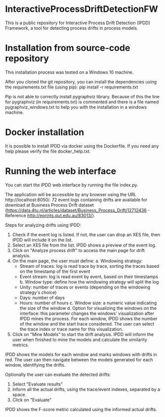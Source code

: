# InteractiveProcessDriftDetectionFW
This is a public repository for Interactive Process Drift Detection (IPDD) Framework, a tool for detecting process drifts in process models. 

# Installation from source-code repository
This installation process was tested on a Windows 10 machine.

After you cloned the git repository, you can install the dependencies using the requirements.txt file (using pip):
pip install -r requirements.txt

Pip is not able to correctly install pygraphviz library. Because of this the line for pygraphviz (in requirements.txt) is commented and there is a file named pygraphviz_windows.txt to help you with the installation in a windows machine.

# Docker installation
It is possible to install IPDD via docker using the Dockerfile. If you need any help please verify the file docker_help.txt.

# Running the web interface
You can start the IPDD web interface by running the file index.py.

The application will be accessible by any browser using the URL http://localhost:8050/.
72 event logs containing drifts are available for download at Business Process Drift dataset (https://data.4tu.nl/articles/dataset/Business_Process_Drift/12712436 - Reference http://eprints.qut.edu.au/83013/). 

Steps for analyzing drifts using IPDD:
1) Check if the event log is listed. If not, the user can drop an XES file, then IPDD will include it on the list.
2) Select an XES file from the list. IPDD shows a preview of the event log. 
3) Click on "Analyze process drift" to access the main page for drift analysis.
3) On the main page, the user must define:
  a. Windowing strategy: 
     - Stream of traces: log is read trace by trace, sorting the traces based on the timestamp of the first event
     - Event stream: log is read event by event, based on their timestamps
  b. Window type: define how the windowing strategy will split the log 
     - Unity: number of traces or events (depending on the windowing strategy's choice)
     - Days: number of days
     - Hours: number of hours
  c. Window size: a numeric value indicating the size of the window
  d. Option for visualizing the windows on the interface: this parameter changes the windows' visualization after IPDD mines the process. For each window, IPDD shows the number of the window and the start trace considered. The user can select the trace index or trace name for this visualization. 
4) Click on "Mine Models" to start the drift analysis. IPDD will inform the user when finished to mine the models and calculate the similarity metrics.

IPDD shows the models for each window and marks windows with drifts in red. The user can then navigate between the models generated for each window, identifying the drifts.

Optionally the user can evaluate the detected drifts:
1) Select "Evaluate results"
2) Inform all the actual drifts, using the trace/event indexes, separated by a space.
3) Click on "Evaluate"

IPDD shows the F-score metric calculated using the informed actual drifts. 
